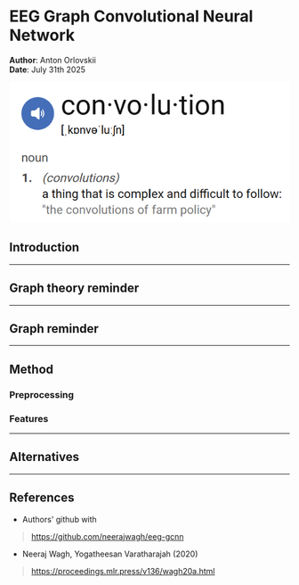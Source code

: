 # EEG Graph Convolutional Neural Network

**Author**: Anton Orlovskii  
**Date**: July 31th 2025

![Convolution?](articles/images/convolution_fun_definition.png)

## Introduction


---

## Graph theory reminder


---

## Graph reminder


---

## Method

### Preprocessing


### Features


---

## Alternatives


---

## References

- Authors' github with 
> https://github.com/neerajwagh/eeg-gcnn 
- Neeraj Wagh, Yogatheesan Varatharajah (2020)
> https://proceedings.mlr.press/v136/wagh20a.html

